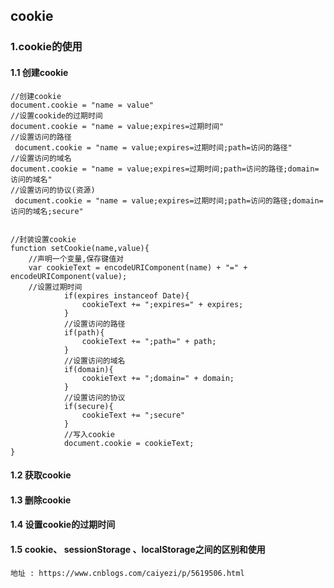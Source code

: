 ## cookie

### 1.cookie的使用

#### 1.1 创建cookie
    //创建cookie
    document.cookie = "name = value"
    //设置cookide的过期时间
    document.cookie = "name = value;expires=过期时间"
    //设置访问的路径
     document.cookie = "name = value;expires=过期时间;path=访问的路径"
    //设置访问的域名
    document.cookie = "name = value;expires=过期时间;path=访问的路径;domain=访问的域名"
    //设置访问的协议(资源)
     document.cookie = "name = value;expires=过期时间;path=访问的路径;domain=访问的域名;secure"
     
     
    //封装设置cookie
    function setCookie(name,value){
        //声明一个变量,保存键值对
        var cookieText = encodeURIComponent(name) + "=" + encodeURIComponent(value);
        //设置过期时间
                if(expires instanceof Date){
                    cookieText += ";expires=" + expires;
                }
                //设置访问的路径
                if(path){
                    cookieText += ";path=" + path;
                }
                //设置访问的域名
                if(domain){
                    cookieText += ";domain=" + domain;
                }
                //设置访问的协议
                if(secure){
                    cookieText += ";secure"
                }
                //写入cookie
                document.cookie = cookieText;
    }
    

#### 1.2 获取cookie

#### 1.3 删除cookie

#### 1.4 设置cookie的过期时间

#### 1.5 cookie、 sessionStorage 、localStorage之间的区别和使用

    地址 : https://www.cnblogs.com/caiyezi/p/5619506.html